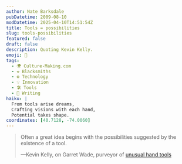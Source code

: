 ```yaml
---
author: Nate Barksdale
pubDatetime: 2009-08-10
modDatetime: 2025-04-10T14:51:54Z
title: Tools = possibilities
slug: tools-possibilities
featured: false
draft: false
description: Quoting Kevin Kelly.
emoji: 🔨
tags:
  - 🌍 Culture-Making.com
  - ⚒️ Blacksmiths
  - ⚙️ Technology
  - 💡 Innovation
  - 🛠️ Tools
  - 📝 Writing
haiku: |
  From tools arise dreams,  
  Crafting visions with each hand,  
  Potential takes shape.
coordinates: [40.7128, -74.0060]
---
```


> Often a great idea begins with the possibilities suggested by the existence of a tool.
>
> —Kevin Kelly, on Garret Wade, purveyor of [unusual hand tools](http://www.kk.org/cooltools/archives/003864.php)
